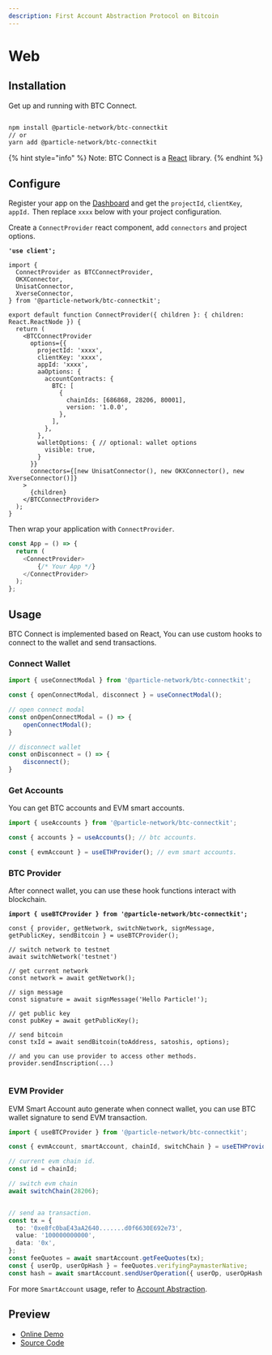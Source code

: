 ```yaml
---
description: First Account Abstraction Protocol on Bitcoin
---
```


# Web

## Installation

Get up and running with BTC Connect.

```bash

npm install @particle-network/btc-connectkit
// or
yarn add @particle-network/btc-connectkit

```

{% hint style="info" %}
Note: BTC Connect is a [React](https://reactjs.org/) library.
{% endhint %}

## Configure

Register your app on the [Dashboard](https://dashboard.particle.network/) and get the  `projectId`, `clientKey`, `appId.` Then replace `xxxx` below with your project configuration.

Create  a `ConnectProvider` react component, add `connectors` and project options.

<pre class="language-typescript"><code class="lang-typescript"><strong>'use client';
</strong>
import {
  ConnectProvider as BTCConnectProvider,
  OKXConnector,
  UnisatConnector,
  XverseConnector,
} from '@particle-network/btc-connectkit';

export default function ConnectProvider({ children }: { children: React.ReactNode }) {
  return (
    &#x3C;BTCConnectProvider
      options={{
        projectId: 'xxxx',
        clientKey: 'xxxx',
        appId: 'xxxx',
        aaOptions: {
          accountContracts: {
            BTC: [
              {
                chainIds: [686868, 28206, 80001],
                version: '1.0.0',
              },
            ],
          },
        },
        walletOptions: { // optional: wallet options
          visible: true,
        }
      }}
      connectors={[new UnisatConnector(), new OKXConnector(), new XverseConnector()]}
    >
      {children}
    &#x3C;/BTCConnectProvider>
  );
}
</code></pre>

Then wrap your application with `ConnectProvider`.

```typescript
const App = () => {
  return (
    <ConnectProvider>
        {/* Your App */}
    </ConnectProvider>
  );
};
```

## Usage

BTC Connect is implemented based on React,  You can use custom hooks to connect to the wallet and send transactions.

### Connect Wallet

```typescript
import { useConnectModal } from '@particle-network/btc-connectkit';

const { openConnectModal, disconnect } = useConnectModal();

// open connect modal
const onOpenConnectModal = () => {
    openConnectModal();
}

// disconnect wallet
const onDisconnect = () => {
    disconnect();
}
```

### Get Accounts

You can get BTC accounts and EVM smart accounts.

```typescript
import { useAccounts } from '@particle-network/btc-connectkit';

const { accounts } = useAccounts(); // btc accounts.

const { evmAccount } = useETHProvider(); // evm smart accounts.

```

### BTC Provider

After connect wallet,  you can use these hook functions interact with blockchain.

<pre class="language-typescript"><code class="lang-typescript"><strong>import { useBTCProvider } from '@particle-network/btc-connectkit';
</strong>
const { provider, getNetwork, switchNetwork, signMessage, getPublicKey, sendBitcoin } = useBTCProvider();

// switch network to testnet
await switchNetwork('testnet')

// get current network
const network = await getNetwork();

// sign message
const signature = await signMessage('Hello Particle!');

// get public key
const pubKey = await getPublicKey();

// send bitcoin
const txId = await sendBitcoin(toAddress, satoshis, options);

// and you can use provider to access other methods.
provider.sendInscription(...)

</code></pre>

### EVM Provider

EVM Smart Account auto generate when connect wallet, you can use BTC wallet signature to send EVM transaction.

```typescript
import { useBTCProvider } from '@particle-network/btc-connectkit';

const { evmAccount, smartAccount, chainId, switchChain } = useETHProvider();

// current evm chain id.
const id = chainId;

// switch evm chain
await switchChain(28206);


// send aa transaction.
const tx = {
  to: '0xe8fc0baE43aA2640.......d0f6630E692e73',
  value: '100000000000',
  data: '0x',
};
const feeQuotes = await smartAccount.getFeeQuotes(tx);
const { userOp, userOpHash } = feeQuotes.verifyingPaymasterNative;
const hash = await smartAccount.sendUserOperation({ userOp, userOpHash });
```

For more `SmartAccount` usage, refer to [Account Abstraction](../../account-abstraction/).

## Preview

* [Online Demo](https://btc-connect-demo.particle.network/)
* [Source Code](https://github.com/Particle-Network/particle-btc-connect)

